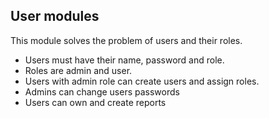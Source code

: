 ## User modules

This module solves the problem of users and their roles.

- Users must have their name, password and role.
- Roles are admin and user.
- Users with admin role can create users and assign roles.
- Admins can change users passwords
- Users can own and create reports
